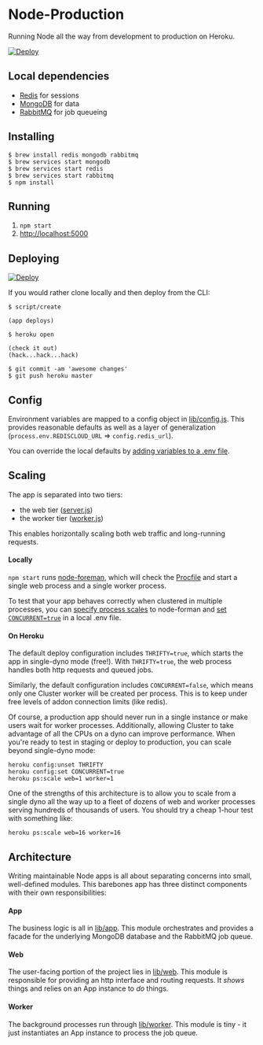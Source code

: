 # Node-Production

Running Node all the way from development to production on Heroku.

[![Deploy](https://www.herokucdn.com/deploy/button.png)](https://heroku.com/deploy?template=https://github.com/hunterloftis/node-production)

## Local dependencies

- [Redis](http://redis.io/) for sessions
- [MongoDB](http://www.mongodb.org/) for data
- [RabbitMQ](http://www.rabbitmq.com/) for job queueing

## Installing

```
$ brew install redis mongodb rabbitmq
$ brew services start mongodb
$ brew services start redis
$ brew services start rabbitmq
$ npm install
```

## Running

1. `npm start`
2. [http://localhost:5000](http://localhost:5000)

## Deploying

[![Deploy](https://www.herokucdn.com/deploy/button.png)](https://heroku.com/deploy?template=https://github.com/hunterloftis/node-production)

If you would rather clone locally and then deploy from the CLI:

```
$ script/create

(app deploys)

$ heroku open

(check it out)
(hack...hack...hack)

$ git commit -am 'awesome changes'
$ git push heroku master
```

## Config

Environment variables are mapped to a config object in [lib/config.js](https://github.com/hunterloftis/node-production/blob/master/lib/config.js).
This provides reasonable defaults as well as a layer of generalization
(`process.env.REDISCLOUD_URL` => `config.redis_url`).

You can override the local defaults by
[adding variables to a .env file](https://github.com/strongloop/node-foreman#environmental-variables).

## Scaling

The app is separated into two tiers:

- the web tier ([server.js](https://github.com/hunterloftis/node-production/blob/master/lib/server.js))
- the worker tier ([worker.js](https://github.com/hunterloftis/node-production/blob/master/lib/worker.js))

This enables horizontally scaling both web traffic and long-running requests.

#### Locally

`npm start` runs [node-foreman](http://strongloop.github.io/node-foreman/),
which will check the [Procfile](https://github.com/hunterloftis/node-production/blob/master/Procfile)
and start a single web process and a single worker process.

To test that your app behaves correctly when clustered in multiple processes,
you can [specify process scales](https://github.com/strongloop/node-foreman#advanced-usage) to node-forman
and [set `CONCURRENT=true`](https://github.com/strongloop/node-foreman#environmental-variables) in a local .env file.

#### On Heroku

The default deploy configuration includes `THRIFTY=true`, which starts the app in single-dyno mode (free!).
With `THRIFTY=true`, the web process handles both http requests and queued jobs.

Similarly, the default configuration includes `CONCURRENT=false`, which means only one Cluster
worker will be created per process. This is to keep under free levels of addon connection limits (like redis).

Of course, a production app should never run in a single instance or make users wait for worker processes.
Additionally, allowing Cluster to take advantage of all the CPUs on a dyno can improve performance.
When you're ready to test in staging or deploy to production, you can scale beyond single-dyno mode:

```
heroku config:unset THRIFTY
heroku config:set CONCURRENT=true
heroku ps:scale web=1 worker=1
```

One of the strengths of this architecture is to allow you to scale from a single dyno
all the way up to a fleet of dozens of web and worker processes serving hundreds of thousands of users.
You should try a cheap 1-hour test with something like:

```
heroku ps:scale web=16 worker=16
```

## Architecture

Writing maintainable Node apps is all about separating concerns into small, well-defined modules.
This barebones app has three distinct components with their own responsibilities:

#### App

The business logic is all in [lib/app](https://github.com/hunterloftis/node-production/tree/master/lib/app).
This module orchestrates and provides a facade for the underlying
MongoDB database and the RabbitMQ job queue.

#### Web

The user-facing portion of the project lies in [lib/web](https://github.com/hunterloftis/node-production/tree/master/lib/web).
This module is responsible for providing an http interface and routing requests.
It *shows* things and relies on an App instance to *do* things.

#### Worker

The background processes run through [lib/worker](https://github.com/hunterloftis/node-production/blob/master/lib/worker.js).
This module is tiny - it just instantiates an App instance to process the job queue.


